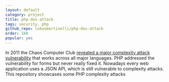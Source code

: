 ```yaml
---
layout: default
category: project
title: php-dos-attack
tags: security, php
github_repo: lukasmartinelli/php-dos-attack
order: 160
popular: yes
---
```


In 2011 the Chaos Computer Club [revealed a major complexity attack vulnerability](http://events.ccc.de/congress/2011/Fahrplan/attachments/2007_28C3_Effective_DoS_on_web_application_platforms.pdf) that works across all major languages. PHP addressed the vulnerability for forms but never really fixed it. Nowadays every web application uses a JSON API, which is still vulnerable to complexity attacks. This repository showcases some PHP complexity attacks

